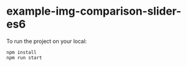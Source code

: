 # example-img-comparison-slider-es6

To run the project on your local:
```
npm install
npm run start
```
